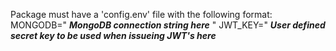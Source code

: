 Package must have a 'config.env' file with the following format:
MONGODB=" ***MongoDB connection string here*** "
JWT_KEY=" ***User defined secret key to be used when issueing JWT's here***